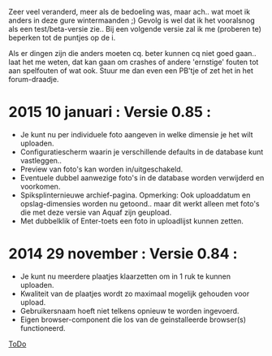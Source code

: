 Zeer veel veranderd, meer als de bedoeling was, maar ach..
wat moet ik anders in deze gure wintermaanden ;)
Gevolg is wel dat ik het vooralsnog als een test/beta-versie zie..
Bij een volgende versie zal ik me (proberen te) beperken tot de puntjes op de i.

Als er dingen zijn die anders moeten cq. beter kunnen cq niet goed gaan.. laat het me
weten, dat kan gaan om crashes of andere 'ernstige' fouten tot aan spelfouten of wat ook.
Stuur me dan even een PB'tje of zet het in het forum-draadje.


# 2015 10 januari : Versie 0.85 :
* Je kunt nu per individuele foto aangeven in welke dimensie je het wilt uploaden.
* Configuratiescherm waarin je verschillende defaults in de database kunt vastleggen..
* Preview van foto's kan worden in/uitgeschakeld.
* Eventuele dubbel aanwezige foto's in de database worden verwijderd en voorkomen.
* Spiksplinternieuwe archief-pagina.
Opmerking: Ook uploaddatum en opslag-dimensies worden nu getoond.. maar dit werkt alleen
met foto's die met deze versie van Aquaf zijn geupload.
* Met dubbelklik of Enter-toets een foto in uploadlijst kunnen zetten.


# 2014 29 november : Versie 0.84 :
* Je kunt nu meerdere plaatjes klaarzetten om in 1 ruk te kunnen uploaden.
* Kwaliteit van de plaatjes wordt zo maximaal mogelijk gehouden voor upload.
* Gebruikersnaam hoeft niet telkens opnieuw te worden ingevoerd.
* Eigen browser-component die los van de geinstalleerde browser(s) functioneerd.

[ToDo](TODO.md)